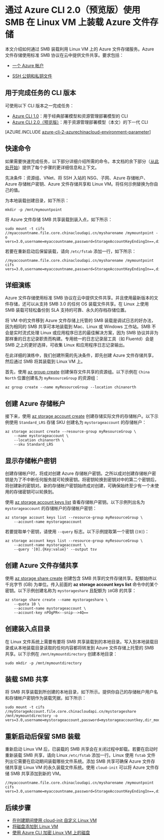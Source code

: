 <properties
    pageTitle="使用 SMB 在 Linux VM 上装载 Azure 文件存储 | Azure"
    description="如何通过 Azure CLI 2.0（预览版）使用 SMB 在 Linux VM 上装载 Azure 文件存储"
    services="virtual-machines-linux"
    documentationcenter="virtual-machines-linux"
    author="vlivech"
    manager="timlt"
    editor="" />
<tags 
    ms.assetid=""
    ms.service="virtual-machines-linux"
    ms.devlang="NA"
    ms.topic="article"
    ms.tgt_pltfrm="vm-linux"
    ms.workload="infrastructure"
    ms.date="02/13/2017"
    wacn.date="03/24/2017"
    ms.author="v-livech" />

# 通过 Azure CLI 2.0（预览版）使用 SMB 在 Linux VM 上装载 Azure 文件存储

本文介绍如何通过 SMB 装载利用 Linux VM 上的 Azure 文件存储服务。Azure 文件存储使用标准 SMB 协议在云中提供文件共享。要求包括：

- [一个 Azure 帐户](/pricing/1rmb-trial/)

- [SSH 公钥和私钥文件](/documentation/articles/virtual-machines-linux-mac-create-ssh-keys/)

## 用于完成任务的 CLI 版本
可使用以下 CLI 版本之一完成任务：

- [Azure CLI 1.0](/documentation/articles/virtual-machines-linux-mount-azure-file-storage-on-linux-using-smb-nodejs/)：用于经典部署模型和资源管理部署模型的 CLI
- [Azure CLI 2.0（预览版）](#quick-commands)：用于资源管理部署模型（本文）的下一代 CLI

[AZURE.INCLUDE [azure-cli-2-azurechinacloud-environment-parameter](../../includes/azure-cli-2-azurechinacloud-environment-parameter.md)]

## <a name="quick-commands"></a> 快速命令

如果需要快速完成任务，以下部分详细介绍所需的命令。本文档的余下部分（[从此处开始](/documentation/articles/virtual-machines-linux-mount-azure-file-storage-on-linux-using-smb/#detailed-walkthrough)）提供了每个步骤的更详细信息和上下文。

先决条件：资源组、VNet、将 SSH 入站的 NSG、子网、Azure 存储帐户、Azure 存储帐户密钥、Azure 文件存储共享和 Linux VM。将任何示例替换为你自己的值。

为本地装载创建目录，如下所示：

    mkdir -p /mnt/mymountpoint

将 Azure 文件存储 SMB 共享装载到装入点，如下所示：

    sudo mount -t cifs //myaccountname.file.core.chinacloudapi.cn/mysharename /mymountpoint -o vers=3.0,username=myaccountname,password=StorageAccountKeyEndingIn==,dir_mode=0777,file_mode=0777

若要在重新启动后保留装载，请向 `/etc/fstab` 添加一行，如下所示：

    //myaccountname.file.core.chinacloudapi.cn/mysharename /mymountpoint cifs vers=3.0,username=myaccountname,password=StorageAccountKeyEndingIn==,dir_mode=0777,file_mode=0777

## <a name="detailed-walkthrough"></a> 详细演练

Azure 文件存储使用标准 SMB 协议在云中提供文件共享。并且使用最新版本的文件存储，还可以从支持 SMB 3.0 的任何 OS 装载文件共享。在 Linux 上使用 SMB 装载可轻松备份到 SLA 支持的可靠、永久的存档存储位置。

将 VM 中的文件移到 Azure 文件存储上托管的 SMB 装载是调试日志的好办法，因为相同的 SMB 共享可本地装载到 Mac、Linux 或 Windows 工作站。SMB 不会是实时流式处理 Linux 或应用程序日志的最佳解决方案，因为 SMB 协议并非为那样重的日志记录职责而构建。专用统一的日志记录层工具（如 Fluentd）会是 SMB 之上的更好选择，可收集 Linux 和应用程序日志记录输出。

在此详细的演练中，我们创建所需的先决条件，即先创建 Azure 文件存储共享，然后通过 SMB 将其装载到 Linux VM 上。

首先，使用 [az group create](https://docs.microsoft.com/cli/azure/group#create) 创建保存文件共享的资源组。以下示例在 `China North` 位置创建名为 `myResourceGroup` 的资源组：

    az group create --name myResourceGroup --location chinanorth

## 创建 Azure 存储帐户
接下来，使用 [az storage account create](https://docs.microsoft.com/cli/azure/storage/account#create) 创建存储实际文件的存储帐户。以下示例使用 `Standard_LRS` 存储 SKU 创建名为 `mystorageaccount` 的存储帐户：

    az storage account create --resource-group myResourceGroup \
        --name mystorageaccount \
        --location chinanorth \
        --sku Standard_LRS

## 显示存储帐户密钥

创建存储帐户时，将成对创建 Azure 存储帐户密钥。之所以成对创建存储帐户密钥是为了不中断任何服务就可轮换密钥。将密钥轮换到密钥对中的第二个密钥后，将创建新的密钥对。新的存储帐户密钥始终成对创建，可确保始终至少有一个未使用的存储密钥可以轮换到。

使用 [az storage account keys list](https://docs.microsoft.com/cli/azure/storage/account/keys#list) 查看存储帐户密钥。以下示例列出名为 `mystorageaccount` 的存储帐户的存储帐户密钥：

    az storage account keys list --resource-group myResourceGroup \
        --account-name mystorageaccount

若要提取单个密钥，请使用 `--query` 标志。以下示例提取第一个密钥 (`[0]`)：

    az storage account keys list --resource-group myResourceGroup \
        --account-name mystorageaccount \
        --query '[0].{Key:value}' --output tsv

## 创建 Azure 文件存储共享

使用 [az storage share create](https://docs.microsoft.com/cli/azure/storage/share#create) 创建包含 SMB 共享的文件存储共享。配额始终以千兆字节 (GB) 为单位。传入前面的 **az storage account keys list** 命令中的某个密钥。以下示例创建名称为 `mystorageshare` 且配额为 `10`GB 的共享：

    az storage share create --name mystorageshare \
        --quota 10 \
        --account-name mystorageaccount \
        --account-key nPOgPR<--snip-->4Q==

## 创建装入点目录

在 Linux 文件系统上需要有要将 SMB 共享装载到的本地目录。写入到本地装载目录或从本地装载目录读取的任何内容都将转发到 Azure 文件存储上托管的 SMB 共享。以下示例在 `/mnt/mymountdirectory` 创建本地目录：

    sudo mkdir -p /mnt/mymountdirectory

## 装载 SMB 共享
将 SMB 共享装载到所创建的本地目录，如下所示。提供你自己的存储帐户用户名和存储帐户密钥作为装载凭据，如下所示：

    sudo mount -t cifs //myStorageAccount.file.core.chinacloudapi.cn/mystorageshare /mnt/mymountdirectory -o vers=3.0,username=mystorageaccount,password=mystorageaccountkey,dir_mode=0777,file_mode=0777

## 重新启动后保留 SMB 装载

重新启动 Linux VM 后，已装载的 SMB 共享会在关闭过程中卸载。若要在启动时重新装载 SMB 共享，请向 Linux `/etc/fstab` 添加一行。Linux 使用 `fstab` 文件列出它需要在启动期间装载哪些文件系统。添加 SMB 共享可确保 Azure 文件存储共享是 Linux VM 的永久装载文件系统。使用 `cloud-init` 可以将 Azure 文件存储 SMB 共享添加到新的 VM。

    //myaccountname.file.core.chinacloudapi.cn/mysharename /mymountpoint cifs vers=3.0,username=myaccountname,password=StorageAccountKeyEndingIn==,dir_mode=0777,file_mode=0777

## 后续步骤

- [在创建期间使用 cloud-init 自定义 Linux VM](/documentation/articles/virtual-machines-linux-using-cloud-init/)
- [将磁盘添加到 Linux VM](/documentation/articles/virtual-machines-linux-add-disk/)
- [使用 Azure CLI 加密 Linux VM 上的磁盘](/documentation/articles/virtual-machines-linux-encrypt-disks/)

<!---HONumber=Mooncake_0320_2017-->